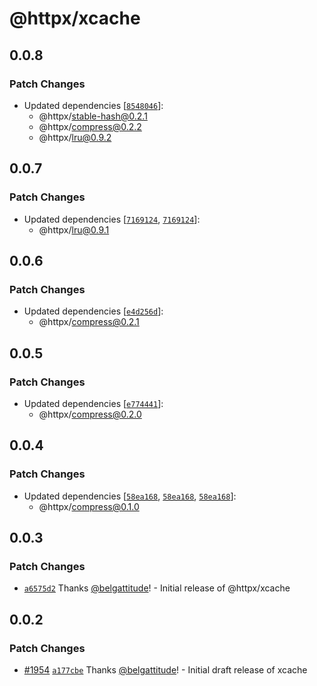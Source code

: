 # @httpx/xcache

## 0.0.8

### Patch Changes

- Updated dependencies [[`8548046`](https://github.com/belgattitude/httpx/commit/8548046e58bed76f2e54c709acf92817316783a4)]:
  - @httpx/stable-hash@0.2.1
  - @httpx/compress@0.2.2
  - @httpx/lru@0.9.2

## 0.0.7

### Patch Changes

- Updated dependencies [[`7169124`](https://github.com/belgattitude/httpx/commit/71691247feb901db5912353de54d23bd3362d0e9), [`7169124`](https://github.com/belgattitude/httpx/commit/71691247feb901db5912353de54d23bd3362d0e9)]:
  - @httpx/lru@0.9.1

## 0.0.6

### Patch Changes

- Updated dependencies [[`e4d256d`](https://github.com/belgattitude/httpx/commit/e4d256d5511c007cba6c12bdb153ed5c52f151d1)]:
  - @httpx/compress@0.2.1

## 0.0.5

### Patch Changes

- Updated dependencies [[`e774441`](https://github.com/belgattitude/httpx/commit/e77444125a62954a779aca6b9797a4ecf56e716f)]:
  - @httpx/compress@0.2.0

## 0.0.4

### Patch Changes

- Updated dependencies [[`58ea168`](https://github.com/belgattitude/httpx/commit/58ea168357ac6cd80ba07fbf4b6afee85a7e8052), [`58ea168`](https://github.com/belgattitude/httpx/commit/58ea168357ac6cd80ba07fbf4b6afee85a7e8052), [`58ea168`](https://github.com/belgattitude/httpx/commit/58ea168357ac6cd80ba07fbf4b6afee85a7e8052)]:
  - @httpx/compress@0.1.0

## 0.0.3

### Patch Changes

- [`a6575d2`](https://github.com/belgattitude/httpx/commit/a6575d23cebd886ef1ea463eec7ffeba1baf3723) Thanks [@belgattitude](https://github.com/belgattitude)! - Initial release of @httpx/xcache

## 0.0.2

### Patch Changes

- [#1954](https://github.com/belgattitude/httpx/pull/1954) [`a177cbe`](https://github.com/belgattitude/httpx/commit/a177cbed003543dd46df06d0bf6f56fd6af68338) Thanks [@belgattitude](https://github.com/belgattitude)! - Initial draft release of xcache
